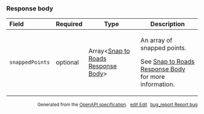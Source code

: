 <!--- This is a generated file, do not edit! -->
<!--- [START maps_http_schema_nearestroadsresponse] -->
<h3 class="schema-object" id="NearestRoadsResponse">Response body</h3>

| Field           | Required | Type                                                                                    | Description                                                                                                                                                        |
| :-------------- | -------- | --------------------------------------------------------------------------------------- | ------------------------------------------------------------------------------------------------------------------------------------------------------------------ |
| `snappedPoints` | optional | Array&lt;[Snap to Roads Response Body](#SnappedPoint "Snap to Roads Response Body")&gt; | <div class="ref-property-description"><p>An array of snapped points.</p><p>See <a href="#SnappedPoint">Snap to Roads Response Body</a> for more information.</div> |

<p style="text-align: right; font-size: smaller;">Generated from the <a class="gc-analytics-event" data-category="GMP" data-label="openapi-github" href="https://github.com/googlemaps/openapi-specification" title="Google Maps Platform OpenAPI Specification" class="external">OpenAPI specification</a>.
<a class="gc-analytics-event" data-category="GMP" data-label="openapi-github" style="margin-left: 5px;" href="https://github.com/googlemaps/openapi-specification/blob/main/specification/schemas/NearestRoadsResponse.yml" title="Edit on GitHub"><span class="material-icons">edit</span> Edit</a>
<a class="gc-analytics-event" data-category="GMP" data-label="openapi-github" style="margin-left: 5px;" href="https://github.com/googlemaps/openapi-specification/issues/new?assignees=&labels=type%3A+bug%2C+triage+me&template=bug_report.md&title=[schemas] Bug - NearestRoadsResponse" title="File bug for schemas on GitHub"><span class="material-icons">bug_report</span> Report bug</a>
</p>

<!--- [END maps_http_schema_nearestroadsresponse] -->
